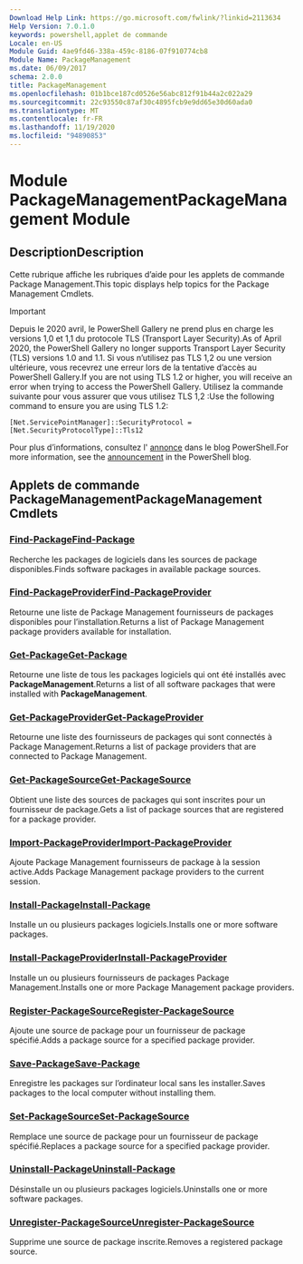 ```yaml
---
Download Help Link: https://go.microsoft.com/fwlink/?linkid=2113634
Help Version: 7.0.1.0
keywords: powershell,applet de commande
Locale: en-US
Module Guid: 4ae9fd46-338a-459c-8186-07f910774cb8
Module Name: PackageManagement
ms.date: 06/09/2017
schema: 2.0.0
title: PackageManagement
ms.openlocfilehash: 01b1bce187cd0526e56abc812f91b44a2c022a29
ms.sourcegitcommit: 22c93550c87af30c4895fcb9e9dd65e30d60ada0
ms.translationtype: MT
ms.contentlocale: fr-FR
ms.lasthandoff: 11/19/2020
ms.locfileid: "94890853"
---
```

# <span data-ttu-id="4910e-103">Module PackageManagement</span><span class="sxs-lookup"><span data-stu-id="4910e-103">PackageManagement Module</span></span>

## <span data-ttu-id="4910e-104">Description</span><span class="sxs-lookup"><span data-stu-id="4910e-104">Description</span></span>

<span data-ttu-id="4910e-105">Cette rubrique affiche les rubriques d’aide pour les applets de commande Package Management.</span><span class="sxs-lookup"><span data-stu-id="4910e-105">This topic displays help topics for the Package Management Cmdlets.</span></span>

> [!IMPORTANT]
> <span data-ttu-id="4910e-106">Depuis le 2020 avril, le PowerShell Gallery ne prend plus en charge les versions 1,0 et 1,1 du protocole TLS (Transport Layer Security).</span><span class="sxs-lookup"><span data-stu-id="4910e-106">As of April 2020, the PowerShell Gallery no longer supports Transport Layer Security (TLS) versions 1.0 and 1.1.</span></span> <span data-ttu-id="4910e-107">Si vous n’utilisez pas TLS 1,2 ou une version ultérieure, vous recevrez une erreur lors de la tentative d’accès au PowerShell Gallery.</span><span class="sxs-lookup"><span data-stu-id="4910e-107">If you are not using TLS 1.2 or higher, you will receive an error when trying to access the PowerShell Gallery.</span></span> <span data-ttu-id="4910e-108">Utilisez la commande suivante pour vous assurer que vous utilisez TLS 1,2 :</span><span class="sxs-lookup"><span data-stu-id="4910e-108">Use the following command to ensure you are using TLS 1.2:</span></span>
>
> `[Net.ServicePointManager]::SecurityProtocol = [Net.SecurityProtocolType]::Tls12`
>
> <span data-ttu-id="4910e-109">Pour plus d’informations, consultez l' [annonce](https://devblogs.microsoft.com/powershell/powershell-gallery-tls-support/) dans le blog PowerShell.</span><span class="sxs-lookup"><span data-stu-id="4910e-109">For more information, see the [announcement](https://devblogs.microsoft.com/powershell/powershell-gallery-tls-support/) in the PowerShell blog.</span></span>

## <span data-ttu-id="4910e-110">Applets de commande PackageManagement</span><span class="sxs-lookup"><span data-stu-id="4910e-110">PackageManagement Cmdlets</span></span>

### [<span data-ttu-id="4910e-111">Find-Package</span><span class="sxs-lookup"><span data-stu-id="4910e-111">Find-Package</span></span>](Find-Package.md)
<span data-ttu-id="4910e-112">Recherche les packages de logiciels dans les sources de package disponibles.</span><span class="sxs-lookup"><span data-stu-id="4910e-112">Finds software packages in available package sources.</span></span>

### [<span data-ttu-id="4910e-113">Find-PackageProvider</span><span class="sxs-lookup"><span data-stu-id="4910e-113">Find-PackageProvider</span></span>](Find-PackageProvider.md)
<span data-ttu-id="4910e-114">Retourne une liste de Package Management fournisseurs de packages disponibles pour l’installation.</span><span class="sxs-lookup"><span data-stu-id="4910e-114">Returns a list of Package Management package providers available for installation.</span></span>

### [<span data-ttu-id="4910e-115">Get-Package</span><span class="sxs-lookup"><span data-stu-id="4910e-115">Get-Package</span></span>](Get-Package.md)
<span data-ttu-id="4910e-116">Retourne une liste de tous les packages logiciels qui ont été installés avec **PackageManagement**.</span><span class="sxs-lookup"><span data-stu-id="4910e-116">Returns a list of all software packages that were installed with **PackageManagement**.</span></span>

### [<span data-ttu-id="4910e-117">Get-PackageProvider</span><span class="sxs-lookup"><span data-stu-id="4910e-117">Get-PackageProvider</span></span>](Get-PackageProvider.md)
<span data-ttu-id="4910e-118">Retourne une liste des fournisseurs de packages qui sont connectés à Package Management.</span><span class="sxs-lookup"><span data-stu-id="4910e-118">Returns a list of package providers that are connected to Package Management.</span></span>

### [<span data-ttu-id="4910e-119">Get-PackageSource</span><span class="sxs-lookup"><span data-stu-id="4910e-119">Get-PackageSource</span></span>](Get-PackageSource.md)
<span data-ttu-id="4910e-120">Obtient une liste des sources de packages qui sont inscrites pour un fournisseur de package.</span><span class="sxs-lookup"><span data-stu-id="4910e-120">Gets a list of package sources that are registered for a package provider.</span></span>

### [<span data-ttu-id="4910e-121">Import-PackageProvider</span><span class="sxs-lookup"><span data-stu-id="4910e-121">Import-PackageProvider</span></span>](Import-PackageProvider.md)
<span data-ttu-id="4910e-122">Ajoute Package Management fournisseurs de package à la session active.</span><span class="sxs-lookup"><span data-stu-id="4910e-122">Adds Package Management package providers to the current session.</span></span>

### [<span data-ttu-id="4910e-123">Install-Package</span><span class="sxs-lookup"><span data-stu-id="4910e-123">Install-Package</span></span>](Install-Package.md)
<span data-ttu-id="4910e-124">Installe un ou plusieurs packages logiciels.</span><span class="sxs-lookup"><span data-stu-id="4910e-124">Installs one or more software packages.</span></span>

### [<span data-ttu-id="4910e-125">Install-PackageProvider</span><span class="sxs-lookup"><span data-stu-id="4910e-125">Install-PackageProvider</span></span>](Install-PackageProvider.md)
<span data-ttu-id="4910e-126">Installe un ou plusieurs fournisseurs de packages Package Management.</span><span class="sxs-lookup"><span data-stu-id="4910e-126">Installs one or more Package Management package providers.</span></span>

### [<span data-ttu-id="4910e-127">Register-PackageSource</span><span class="sxs-lookup"><span data-stu-id="4910e-127">Register-PackageSource</span></span>](Register-PackageSource.md)
<span data-ttu-id="4910e-128">Ajoute une source de package pour un fournisseur de package spécifié.</span><span class="sxs-lookup"><span data-stu-id="4910e-128">Adds a package source for a specified package provider.</span></span>

### [<span data-ttu-id="4910e-129">Save-Package</span><span class="sxs-lookup"><span data-stu-id="4910e-129">Save-Package</span></span>](Save-Package.md)
<span data-ttu-id="4910e-130">Enregistre les packages sur l’ordinateur local sans les installer.</span><span class="sxs-lookup"><span data-stu-id="4910e-130">Saves packages to the local computer without installing them.</span></span>

### [<span data-ttu-id="4910e-131">Set-PackageSource</span><span class="sxs-lookup"><span data-stu-id="4910e-131">Set-PackageSource</span></span>](Set-PackageSource.md)
<span data-ttu-id="4910e-132">Remplace une source de package pour un fournisseur de package spécifié.</span><span class="sxs-lookup"><span data-stu-id="4910e-132">Replaces a package source for a specified package provider.</span></span>

### [<span data-ttu-id="4910e-133">Uninstall-Package</span><span class="sxs-lookup"><span data-stu-id="4910e-133">Uninstall-Package</span></span>](Uninstall-Package.md)
<span data-ttu-id="4910e-134">Désinstalle un ou plusieurs packages logiciels.</span><span class="sxs-lookup"><span data-stu-id="4910e-134">Uninstalls one or more software packages.</span></span>

### [<span data-ttu-id="4910e-135">Unregister-PackageSource</span><span class="sxs-lookup"><span data-stu-id="4910e-135">Unregister-PackageSource</span></span>](Unregister-PackageSource.md)
<span data-ttu-id="4910e-136">Supprime une source de package inscrite.</span><span class="sxs-lookup"><span data-stu-id="4910e-136">Removes a registered package source.</span></span>

